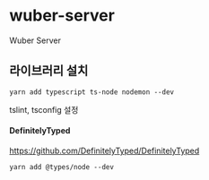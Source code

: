 # wuber-server

Wuber Server

## 라이브러리 설치

`yarn add typescript ts-node nodemon --dev`

tslint, tsconfig 설정

#### DefinitelyTyped

https://github.com/DefinitelyTyped/DefinitelyTyped

`yarn add @types/node --dev`
